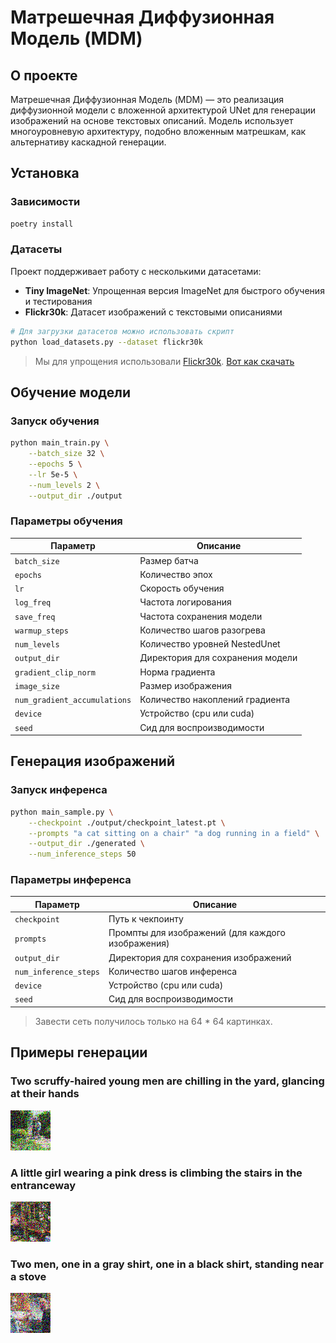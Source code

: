 # Матрешечная Диффузионная Модель (MDM)

## О проекте

Матрешечная Диффузионная Модель (MDM) — это реализация диффузионной модели с вложенной архитектурой UNet для генерации изображений на основе текстовых описаний. Модель использует многоуровневую архитектуру, подобно вложенным матрешкам, как альтернативу каскадной генерации.

## Установка

### Зависимости

```bash
poetry install
```

### Датасеты

Проект поддерживает работу с несколькими датасетами:

- **Tiny ImageNet**: Упрощенная версия ImageNet для быстрого обучения и тестирования
- **Flickr30k**: Датасет изображений с текстовыми описаниями

```bash
# Для загрузки датасетов можно использовать скрипт
python load_datasets.py --dataset flickr30k
```

> Мы для упрощения использовали [Flickr30k](https://paperswithcode.com/dataset/flickr30k). [Вот как скачать](https://github.com/awsaf49/flickr-dataset)

## Обучение модели

### Запуск обучения

```bash
python main_train.py \
    --batch_size 32 \
    --epochs 5 \
    --lr 5e-5 \
    --num_levels 2 \
    --output_dir ./output
```

### Параметры обучения

| Параметр | Описание |
|----------|----------|
| `batch_size` | Размер батча |
| `epochs` | Количество эпох |
| `lr` | Скорость обучения |
| `log_freq` | Частота логирования |
| `save_freq` | Частота сохранения модели |
| `warmup_steps` | Количество шагов разогрева |
| `num_levels` | Количество уровней NestedUnet |
| `output_dir` | Директория для сохранения модели |
| `gradient_clip_norm` | Норма градиента |
| `image_size` | Размер изображения |
| `num_gradient_accumulations` | Количество накоплений градиента |
| `device` | Устройство (cpu или cuda) |
| `seed` | Сид для воспроизводимости |

## Генерация изображений

### Запуск инференса

```bash
python main_sample.py \
    --checkpoint ./output/checkpoint_latest.pt \
    --prompts "a cat sitting on a chair" "a dog running in a field" \
    --output_dir ./generated \
    --num_inference_steps 50
```

### Параметры инференса

| Параметр | Описание |
|----------|----------|
| `checkpoint` | Путь к чекпоинту |
| `prompts` | Промпты для изображений (для каждого изображения) |
| `output_dir` | Директория для сохранения изображений |
| `num_inference_steps` | Количество шагов инференса |
| `device` | Устройство (cpu или cuda) |
| `seed` | Сид для воспроизводимости |

> Завести сеть получилось только на 64 * 64 картинках.

## Примеры генерации

### Two scruffy-haired young men are chilling in the yard, glancing at their hands

![Generated Image 1](./attach/sample_0000.png)

### A little girl wearing a pink dress is climbing the stairs in the entranceway

![Generated Image 2](./attach/sample_0002.png)

### Two men, one in a gray shirt, one in a black shirt, standing near a stove

![Generated Image 3](./attach/sample_0004.png)
